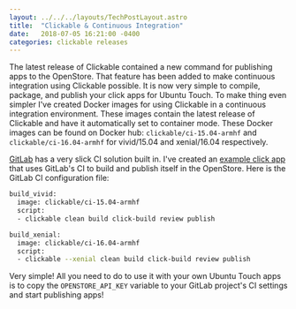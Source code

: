 ```yaml
---
layout: ../../../layouts/TechPostLayout.astro
title:  "Clickable & Continuous Integration"
date:   2018-07-05 16:21:00 -0400
categories: clickable releases
---
```


The latest release of Clickable contained a new command for publishing apps to
the OpenStore. That feature has been added to make continuous integration using
Clickable possible. It is now very simple to compile, package, and publish your
click apps for Ubuntu Touch. To make thing even simpler I've created Docker
images for using Clickable in a continuous integration environment. These images
contain the latest release of Clickable and have it automatically set to
container mode. These Docker images can be found on Docker hub:
`clickable/ci-15.04-armhf` and `clickable/ci-16.04-armhf` for vivid/15.04 and
xenial/16.04 respectively.

[GitLab](https://about.gitlab.com/features/gitlab-ci-cd/)
has a very slick CI solution built in. I've created an
[example click app](https://gitlab.com/clickable/clickable-gitlab-ci-test) that
uses GitLab's CI to build and publish itself in the OpenStore. Here is the
GitLab CI configuration file:

```bash
build_vivid:
  image: clickable/ci-15.04-armhf
  script:
  - clickable clean build click-build review publish

build_xenial:
  image: clickable/ci-16.04-armhf
  script:
  - clickable --xenial clean build click-build review publish
```

Very simple! All you need to do to use it with your own Ubuntu Touch apps is to
copy the `OPENSTORE_API_KEY` variable to your GitLab project's CI settings and
start publishing apps!
